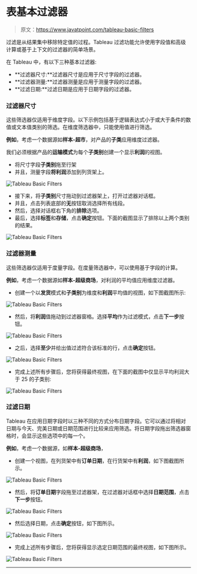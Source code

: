 # 表基本过滤器

> 原文：<https://www.javatpoint.com/tableau-basic-filters>

过滤是从结果集中移除特定值的过程。Tableau 过滤功能允许使用字段值和高级计算或基于上下文的过滤器的简单场景。

在 Tableau 中，有以下三种基本过滤器:

*   **过滤器尺寸:**过滤器尺寸是应用于尺寸字段的过滤器。
*   **过滤器测量:**过滤器测量是应用于测量字段的过滤器。
*   **过滤日期:**过滤日期是应用于日期字段的过滤器。

### 过滤器尺寸

这些筛选器仅适用于维度字段。以下示例包括基于逻辑表达式小于或大于条件的数值或文本值类别的筛选。在维度筛选器中，只能使用值进行筛选。

**例如**，考虑一个数据源如**样本-超市**，对产品的**子类**应用维度过滤器。

我们必须根据产品的**运输模式**为每个**子类别**创建一个显示**利润**的视图。

*   将尺寸字段**子类别**拖至行架
*   并且，测量字段**将利润**添加到列货架上。

![Tableau Basic Filters](img/039ab1fcf239ba77d79955d50387dc2a.png)

*   接下来，将**子类别**尺寸拖动到过滤器架上，打开过滤器对话框。
*   并且，点击列表底部的**无**按钮取消选择所有线段。
*   然后，选择对话框右下角的**排除**选项。
*   最后，选择**标签**和**存储**，点击**确定**按钮。下面的截图显示了排除以上两个类别的结果。

![Tableau Basic Filters](img/82877b97a1730105c68edbf6ddc8c6b4.png)

### 过滤器测量

这些筛选器仅适用于度量字段。在度量筛选器中，可以使用基于字段的计算。

**例如**，考虑一个数据源如**样本-超级商场**，对利润的平均值应用维度过滤器。

*   创建一个以**发货**模式和**子类别**为维度和**利润**平均值的视图，如下图截图所示:

![Tableau Basic Filters](img/b89a0c15f2afd9165de2b3292993f534.png)

*   然后，将**利润**值拖动到过滤器窗格。选择**平均**作为过滤模式，点击**下一步**按钮。

![Tableau Basic Filters](img/7de92432cdd807b29afe914422163a01.png)

*   之后，选择**至少**并给出值过滤符合该标准的行，点击**确定**按钮。

![Tableau Basic Filters](img/57d2cc9d4246ff07d35ca452599d1722.png)

*   完成上述所有步骤后，您将获得最终视图，在下面的截图中仅显示平均利润大于 25 的子类别:

![Tableau Basic Filters](img/2a5d36c37f4afee75aafd8a8d8b666e2.png)

### 过滤日期

Tableau 在应用日期字段时以三种不同的方式分布日期字段。它可以通过将相对日期与今天、完美日期或日期范围进行比较来应用筛选。将日期字段拖出筛选器窗格时，会显示这些选项中的每一个。

**例如**，考虑一个数据源，如**样本-超级商场**，

*   创建一个视图，在列货架中有**订单日期**，在行货架中有**利润**，如下图截图所示。

![Tableau Basic Filters](img/3fd88eef3de1637d209cec1b7e285799.png)

*   然后，将**订单日期**字段拖至过滤器架，在过滤器对话框中选择**日期范围**，点击**下一步**按钮。

![Tableau Basic Filters](img/d8b753204ca0a7636edcbc13b26b1fec.png)

*   然后选择日期，点击**确定**按钮，如下图所示。

![Tableau Basic Filters](img/0266ce3695afe1d557ba4763f2e93860.png)

*   完成上述所有步骤后，您将获得显示选定日期范围的最终视图，如下图所示。

![Tableau Basic Filters](img/f03e7273e7a0dd1ad52e128ca5a7d4ac.png)

* * *